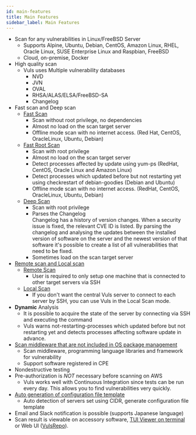 ```yaml
---
id: main-features
title: Main Features
sidebar_label: Main Features
---
```


- Scan for any vulnerabilities in Linux/FreeBSD Server
    - Supports Alpine, Ubuntu, Debian, CentOS, Amazon Linux, RHEL, Oracle Linux, SUSE Enterprise Linux and Raspbian, FreeBSD
    - Cloud, on-premise, Docker
- High quality scan
    - Vuls uses Multiple vulnerability databases
        - NVD
        - JVN
        - OVAL
        - RHSA/ALAS/ELSA/FreeBSD-SA
        - Changelog
- Fast scan and Deep scan
    - [Fast Scan](architecture-fast-scan.md)
        - Scan without root privilege, no dependencies
        - Almost no load on the scan target server
        - Offline mode scan with no internet access. (Red Hat, CentOS, OracleLinux, Ubuntu, Debian)
    - [Fast Root Scan](architecture-fast-root-scan.md)
        - Scan with root privilege
        - Almost no load on the scan target server
        - Detect processes affected by update using yum-ps (RedHat, CentOS, Oracle Linux and Amazon Linux)
        - Detect processes which updated before but not restarting yet using checkrestart of debian-goodies (Debian and Ubuntu)
        - Offline mode scan with no internet access. (RedHat, CentOS, OracleLinux, Ubuntu, Debian)
    - [Deep Scan](architecture-deep-scan.md)
        - Scan with root privilege
        - Parses the Changelog  
            Changelog has a history of version changes. When a security issue is fixed, the relevant CVE ID is listed.
            By parsing the changelog and analysing the updates between the installed version of software on the server and the newest version of that software
            it's possible to create a list of all vulnerabilities that need to be fixed.
        - Sometimes load on the scan target server
- [Remote scan and Local scan](architecture-remote-local.md)
    - [Remote Scan](architecture-remote-scan.md)
        - User is required to only setup one machine that is connected to other target servers via SSH
    - [Local Scan](architecture-local-scan.md)
        - If you don't want the central Vuls server to connect to each server by SSH, you can use Vuls in the Local Scan mode.
- **Dynamic** Analysis
    - It is possible to acquire the state of the server by connecting via SSH and executing the command
    - Vuls warns not-restarting-processes which updated before but not restarting yet and detects processes affecting software update in advance.
- [Scan middleware that are not included in OS package management](usage-scan-non-os-packages.md)
    - Scan middleware, programming language libraries and framework for vulnerability
    - Support software registered in CPE
- Nondestructive testing
- Pre-authorization is *NOT* necessary before scanning on AWS
    - Vuls works well with Continuous Integration since tests can be run every day. This allows you to find vulnerabilities very quickly.
- [Auto generation of configuration file template](usage-automatic-discovery.md)
    - Auto detection of servers set using CIDR, generate configuration file template
- Email and Slack notification is possible (supports Japanese language)
- Scan result is viewable on accessory software, [TUI Viewer on terminal](usage-tui.md) or Web UI ([VulsRepo](https://github.com/usiusi360/vulsrepo)).
